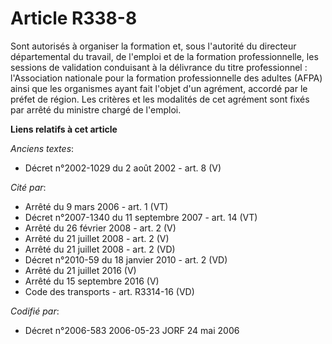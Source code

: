# Article R338-8

Sont autorisés à organiser la formation et, sous l'autorité du directeur départemental du travail, de l'emploi et de la
formation professionnelle, les sessions de validation conduisant à la délivrance du titre professionnel : l'Association
nationale pour la formation professionnelle des adultes (AFPA) ainsi que les organismes ayant fait l'objet d'un agrément,
accordé par le préfet de région. Les critères et les modalités de cet agrément sont fixés par arrêté du ministre chargé de
l'emploi.

**Liens relatifs à cet article**

_Anciens textes_:

  - Décret n°2002-1029 du 2 août 2002 - art. 8 (V)

_Cité par_:

  - Arrêté du 9 mars 2006 - art. 1 (VT)
  - Décret n°2007-1340 du 11 septembre 2007 - art. 14 (VT)
  - Arrêté du 26 février 2008 - art. 2 (V)
  - Arrêté du 21 juillet 2008 - art. 2 (V)
  - Arrêté du 21 juillet 2008 - art. 2 (VD)
  - Décret n°2010-59 du 18 janvier 2010 - art. 2 (VD)
  - Arrêté du 21 juillet 2016 (V)
  - Arrêté du 15 septembre 2016 (V)
  - Code des transports - art. R3314-16 (VD)

_Codifié par_:

  - Décret n°2006-583 2006-05-23 JORF 24 mai 2006

